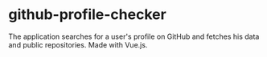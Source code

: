 # github-profile-checker
The application searches for a user's profile on GitHub and fetches his data and public repositories. Made with Vue.js.
